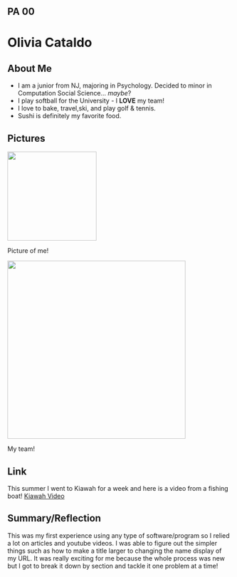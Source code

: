 ## PA 00
# Olivia Cataldo

## About Me
- I am a junior from NJ, majoring in Psychology. Decided to minor in Computation Social Science... _maybe_?
- I play softball for the University - I **LOVE** my team!
- I love to bake, travel,ski, and play golf & tennis.
- Sushi is definitely my favorite food.  

## Pictures
<img src="https://github.com/user-attachments/assets/e17cd0fe-7aa5-41f4-b176-66b81c08dfbb" width="200">

Picture of me!

<img src="https://github.com/user-attachments/assets/3ee95c6d-38f3-4688-b033-12846bb466e9" width=400>

My team!

## Link
This summer I went to Kiawah for a week and here is a video from a fishing boat!
[Kiawah Video](https://github.com/user-attachments/assets/82d687b4-b782-41f7-a1e3-fe11ef53bf45)

## Summary/Reflection
This was my first experience using any type of software/program so I relied a lot on articles and youtube videos. I was able to figure out the simpler things such as how to make a title larger to changing the name display of my URL. It was really exciting for me because the whole process was new but I got to break it down by section and tackle it one problem at a time! 
